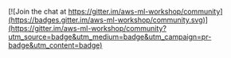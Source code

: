 
[![Join the chat at https://gitter.im/aws-ml-workshop/community](https://badges.gitter.im/aws-ml-workshop/community.svg)](https://gitter.im/aws-ml-workshop/community?utm_source=badge&utm_medium=badge&utm_campaign=pr-badge&utm_content=badge)
